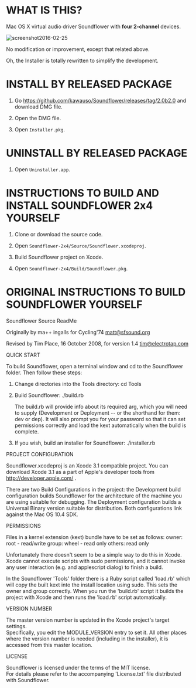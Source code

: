 
# WHAT IS THIS?

Mac OS X virtual audio driver Soundflower with **four 2-channel** devices.

![screenshot2016-02-25](https://cloud.githubusercontent.com/assets/446522/13327430/269d8cc8-dc2d-11e5-8415-dfe3a91ed060.png)

No modification or improvement, except that related above.

Oh, the Installer is totally rewritten to simplify the development.


# INSTALL BY RELEASED PACKAGE

1.	Go https://github.com/kawauso/Soundflower/releases/tag/2.0b2.0
	and download DMG file.

2.	Open the DMG file.

3.	Open `Installer.pkg`.


# UNINSTALL BY RELEASED PACKAGE

1.	Open `Uninstaller.app`.


# INSTRUCTIONS TO BUILD AND INSTALL SOUNDFLOWER 2x4 YOURSELF

1.	Clone or download the source code.

2.	Open `Soundflower-2x4/Source/Soundflower.xcodeproj`.

3.	Build Soundflower project on Xcode.

4.	Open `Soundflower-2x4/Build/Soundflower.pkg`.


# ORIGINAL INSTRUCTIONS TO BUILD SOUNDFLOWER YOURSELF


Soundflower Source ReadMe

Originally by ma++ ingalls for Cycling'74
matt@sfsound.org

Revised by Tim Place, 16 October 2008, for version 1.4 
tim@electrotap.com



QUICK START

To build Soundflower, open a terminal window and cd to the Soundflower folder.  Then follow these steps:

1.	Change directories into the Tools directory:
	cd Tools
	
2.	Build Soundflower:
	./build.rb

	The build.rb will provide info about its required arg, which you will need to supply 
	(Development or Deployment -- or the shorthand for them: dev or dep).
	It will also prompt you for your password so that it can set permissions correctly 
	and load the kext automatically when the build is complete.

3.	If you wish, build an installer for Soundflower:
	./installer.rb



PROJECT CONFIGURATION

Soundflower.xcodeproj is an Xcode 3.1 compatible project.  You can download Xcode 3.1 as a part of Apple's developer tools from http://developer.apple.com/ .

There are two Build Configurations in the project: the Development build configuration builds Soundflower for the architecture of the machine you are using suitable for debugging. The Deployment configuration builds a Universal Binary version suitable for distribution.  Both configurations link against the Mac OS 10.4 SDK.



PERMISSIONS

Files in a kernel extension (kext) bundle have to be set as follows:
	owner: root - read/write
	group: wheel - read only
	others: read only

Unfortunately there doesn't seem to be a simple way to do this in Xcode.  Xcode cannot execute scripts with sudo permissions, and it cannot invoke any user interaction (e.g. and applescript dialog) to finish a build.  

In the Soundflower 'Tools' folder there is a Ruby script called 'load.rb' which will copy the built kext into the install location using sudo.  This sets the owner and group correctly.  When you run the 'build.rb' script it builds the project with Xcode and then runs the 'load.rb' script automatically.



VERSION NUMBER

The master version number is updated in the Xcode project's target settings.  
Specifically, you edit the MODULE_VERSION entry to set it.  All other places where the version number is needed (including in the installer), it is accessed from this master location.


LICENSE

Soundflower is licensed under the terms of the MIT license.  
For details please refer to the accompanying 'License.txt' file distributed with Soundflower.


